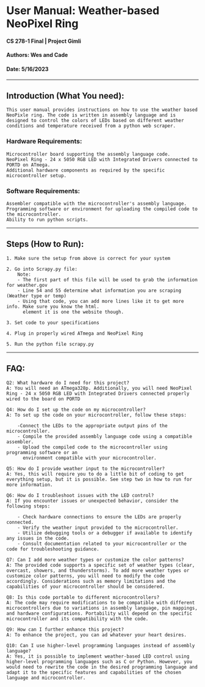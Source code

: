 # User Manual: Weather-based NeoPixel Ring
#### CS 278-1 Final | Project Gimli
#### Authors: Wes and Cade
#### Date: 5/16/2023
---
## Introduction (What You need):
    This user manual provides instructions on how to use the weather based NeoPixle ring. The code is written in assembly language and is designed to control the colors of LEDs based on different weather conditions and temperature received from a python web scraper.

### Hardware Requirements:
    Microcontroller board supporting the assembly language code.
    NeoPixel Ring - 24 x 5050 RGB LED with Integrated Drivers connected to PORTD on ATmega.
    Additional hardware components as required by the specific microcontroller setup.

### Software Requirements:
    Assembler compatible with the microcontroller's assembly language.
    Programming software or environment for uploading the compiled code to the microcontroller.
    Ability to run python scripts.
---

## Steps (How to Run):
    1. Make sure the setup from above is correct for your system 
   
    2. Go into Scrapy.py file:
        Note:
        - The first part of this file will be used to grab the information for weather.gov
        - Line 54 and 55 determine what information you are scraping (Weather type or temp)
        - Using that code, you can add more lines like it to get more info. Make sure you know the html.
          element it is one the website though.

    3. Set code to your specifications

    4. Plug in properly wired ATmega and NeoPixel Ring
   
    5. Run the python file scrapy.py
---

## FAQ:
    Q2: What hardware do I need for this project?
    A: You will need an ATmega328p. Additionally, you will need NeoPixel Ring - 24 x 5050 RGB LED with Integrated Drivers connected properly wired to the board on PORTD

    Q4: How do I set up the code on my microcontroller?
    A: To set up the code on your microcontroller, follow these steps:

        -Connect the LEDs to the appropriate output pins of the microcontroller.
        - Compile the provided assembly language code using a compatible assembler.
        - Upload the compiled code to the microcontroller using programming software or an 
          environment compatible with your microcontroller.

    Q5: How do I provide weather input to the microcontroller?
    A: Yes, this will require you to do a little bit of coding to get everything setup, but it is possible. See step two in how to run for more information.

    Q6: How do I troubleshoot issues with the LED control?
    A: If you encounter issues or unexpected behavior, consider the following steps:

        - Check hardware connections to ensure the LEDs are properly connected.
        - Verify the weather input provided to the microcontroller.
        - Utilize debugging tools or a debugger if available to identify any issues in the code.
        - Consult documentation related to your microcontroller or the code for troubleshooting guidance.
  
    Q7: Can I add more weather types or customize the color patterns?
    A: The provided code supports a specific set of weather types (clear, overcast, showers, and thunderstorms). To add more weather types or customize color patterns, you will need to modify the code accordingly. Considerations such as memory limitations and the capabilities of your microcontroller should be considered.

    Q8: Is this code portable to different microcontrollers?
    A: The code may require modifications to be compatible with different microcontrollers due to variations in assembly language, pin mappings, and hardware configurations. Portability will depend on the specific microcontroller and its compatibility with the code.

    Q9: How can I further enhance this project?
    A: To enhance the project, you can ad whatever your heart desires.

    Q10: Can I use higher-level programming languages instead of assembly language?
    A: Yes, it is possible to implement weather-based LED control using higher-level programming languages such as C or Python. However, you would need to rewrite the code in the desired programming language and adapt it to the specific features and capabilities of the chosen language and microcontroller.
